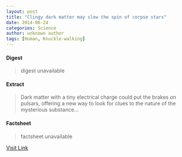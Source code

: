 ```yaml
---
layout: post
title: "Clingy dark matter may slow the spin of corpse stars"
date: 2014-06-24
categories: Science
author: unknown author
tags: [Human, Knuckle-walking]
---
```



#### Digest
>digest unavailable

#### Extract
>Dark matter with a tiny electrical charge could put the brakes on pulsars, offering a new way to look for clues to the nature of the mysterious substance...

#### Factsheet
>factsheet unavailable

[Visit Link](http://feeds.newscientist.com/c/749/f/10897/s/3bcb06e3/sc/7/l/0L0Snewscientist0N0Carticle0Cdn257750Eclingy0Edark0Ematter0Emay0Eslow0Ethe0Espin0Eof0Ecorpse0Estars0Bhtml0Dcmpid0FRSS0QNSNS0Q20A120EGLOBAL0Qonline0Enews/story01.htm)



